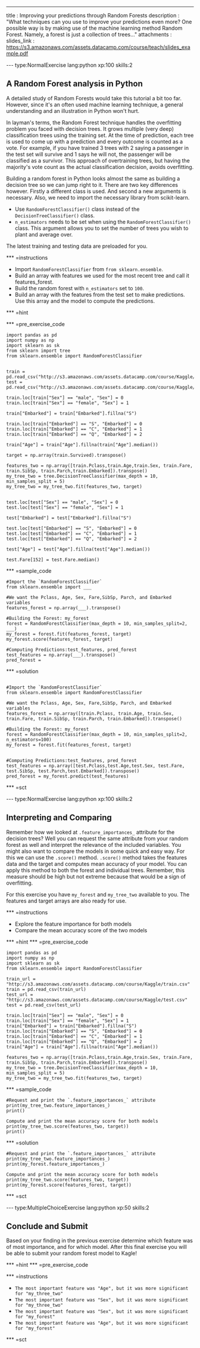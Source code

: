 ---
title       : Improving your predictions through Random Forests 
description : "What techniques can you use to improve your predictions even more? One possible way is by making use of the machine learning method Random Forest. Namely, a forest is just a collection of trees..."
attachments :
  slides_link : https://s3.amazonaws.com/assets.datacamp.com/course/teach/slides_example.pdf

--- type:NormalExercise lang:python xp:100 skills:2
## A Random Forest analysis in Python
A detailed study of Random Forests would take this tutorial a bit too far. However, since it's an often used machine learning technique, a general understanding and an illustration in Python won't hurt.

In layman's terms, the Random Forest technique handles the overfitting problem you faced with decision trees. It grows multiple (very deep) classification trees using the training set. At the time of prediction, each tree is used to come up with a prediction and every outcome is counted as a vote. For example, if you have trained 3 trees with 2 saying a passenger in the test set will survive and 1 says he will not, the passenger will be classified as a survivor. This approach of overtraining trees, but having the majority's vote count as the actual classification decision, avoids overfitting.

Building a random forest in Python looks almost the same as building a decision tree so we can jump right to it. There are two key differences however. Firstly a different class is used. And second a new arguments is necessary. Also, we need to import the necessary library from scikit-learn.

- Use `RandomForestClassifier()` class instead of the `DecisionTreeClassifier()` class. 
- `n_estimators` needs to be set when using the `RandomForestClassifier()` class. This argument allows you to set the number of trees you wish to plant and average over.

The latest training and testing data are preloaded for you.


*** =instructions
- Import `RandomForestClassifier` from `from sklearn.ensemble`.
- Build an array with features we used for the most recent tree and call it features_forest.
- Build the random forest with `n_estimators` set to `100`.
- Build an array with the features from the test set to make predictions. Use this array and the model to compute the predictions.


*** =hint

*** =pre_exercise_code
```{python}
import pandas as pd
import numpy as np
import sklearn as sk
from sklearn import tree
from sklearn.ensemble import RandomForestClassifier


train = pd.read_csv("http://s3.amazonaws.com/assets.datacamp.com/course/Kaggle/train.csv")
test = pd.read_csv("http://s3.amazonaws.com/assets.datacamp.com/course/Kaggle/test.csv")

train.loc[train["Sex"] == "male", "Sex"] = 0
train.loc[train["Sex"] == "female", "Sex"] = 1

train["Embarked"] = train["Embarked"].fillna("S")

train.loc[train["Embarked"] == "S", "Embarked"] = 0
train.loc[train["Embarked"] == "C", "Embarked"] = 1
train.loc[train["Embarked"] == "Q", "Embarked"] = 2

train["Age"] = train["Age"].fillna(train["Age"].median())

target = np.array(train.Survived).transpose()

features_two = np.array([train.Pclass,train.Age,train.Sex, train.Fare, train.SibSp, train.Parch,train.Embarked]).transpose()
my_tree_two = tree.DecisionTreeClassifier(max_depth = 10, min_samples_split = 5)
my_tree_two = my_tree_two.fit(features_two, target)


test.loc[test["Sex"] == "male", "Sex"] = 0
test.loc[test["Sex"] == "female", "Sex"] = 1

test["Embarked"] = test["Embarked"].fillna("S")

test.loc[test["Embarked"] == "S", "Embarked"] = 0
test.loc[test["Embarked"] == "C", "Embarked"] = 1
test.loc[test["Embarked"] == "Q", "Embarked"] = 2

test["Age"] = test["Age"].fillna(test["Age"].median())

test.Fare[152] = test.Fare.median()

```

*** =sample_code
```{python}
#Import the `RandomForestClassifier`
from sklearn.ensemble import ___

#We want the Pclass, Age, Sex, Fare,SibSp, Parch, and Embarked variables
features_forest = np.array(___).transpose()

#Building the Forest: my_forest
forest = RandomForestClassifier(max_depth = 10, min_samples_split=2, ___)
my_forest = forest.fit(features_forest, target)
my_forest.score(features_forest, target)

#Computing Predictions:test_features, pred_forest
test_features = np.array(___).transpose()
pred_forest = 

```

*** =solution
```{python}

#Import the `RandomForestClassifier`
from sklearn.ensemble import RandomForestClassifier

#We want the Pclass, Age, Sex, Fare,SibSp, Parch, and Embarked variables
features_forest = np.array([train.Pclass, train.Age, train.Sex, train.Fare, train.SibSp, train.Parch, train.Embarked]).transpose()

#Building the Forest: my_forest
forest = RandomForestClassifier(max_depth = 10, min_samples_split=2, n_estimators=100)
my_forest = forest.fit(features_forest, target)


#Computing Predictions:test_features, pred_forest
test_features = np.array([test.Pclass,test.Age,test.Sex, test.Fare, test.SibSp, test.Parch,test.Embarked]).transpose()
pred_forest = my_forest.predict(test_features)

```

*** =sct

--- type:NormalExercise lang:python xp:100 skills:2
## Interpreting and Comparing

Remember how we looked at `.feature_importances_` attribute for the decision trees? Well you can request the same attribute from your random forest as well and interpret the relevance of the included variables.
You might also want to compare the models in some quick and easy way. For this we can use the `.score()` method. `.score()` method takes the features data and the target and computes mean accuracy of your model. You can apply this method to both the forest and individual trees. Remember, this measure should be high but not extreme because that would be a sign of overfitting.

For this exercise you have `my_forest` and `my_tree_two` available to you. The features and target arrays are also ready for use.

*** =instructions
- Explore the feature importance for both models
- Compare the mean accuracy score of the two models

*** =hint
*** =pre_exercise_code
```{python}
import pandas as pd
import numpy as np
import sklearn as sk
from sklearn.ensemble import RandomForestClassifier

train_url = "http://s3.amazonaws.com/assets.datacamp.com/course/Kaggle/train.csv"
train = pd.read_csv(train_url)
test_url = "http://s3.amazonaws.com/assets.datacamp.com/course/Kaggle/test.csv"
test = pd.read_csv(test_url)

train.loc[train["Sex"] == "male", "Sex"] = 0
train.loc[train["Sex"] == "female", "Sex"] = 1
train["Embarked"] = train["Embarked"].fillna("S")
train.loc[train["Embarked"] == "S", "Embarked"] = 0
train.loc[train["Embarked"] == "C", "Embarked"] = 1
train.loc[train["Embarked"] == "Q", "Embarked"] = 2
train["Age"] = train["Age"].fillna(train["Age"].median())

features_two = np.array([train.Pclass,train.Age,train.Sex, train.Fare, train.SibSp, train.Parch,train.Embarked]).transpose()
my_tree_two = tree.DecisionTreeClassifier(max_depth = 10, min_samples_split = 5)
my_tree_two = my_tree_two.fit(features_two, target)

```


*** =sample_code
```{python}
#Request and print the `.feature_importances_` attribute
print(my_tree_two.feature_importances_)
print()

Compute and print the mean accuracy score for both models
print(my_tree_two.score(features_two, target))
print()
```

*** =solution
```{python}
#Request and print the `.feature_importances_` attribute
print(my_tree_two.feature_importances_)
print(my_forest.feature_importances_)

Compute and print the mean accuracy score for both models
print(my_tree_two.score(features_two, target))
print(my_forest.score(features_forest, target))
```
*** =sct

--- type:MultipleChoiceExercise lang:python xp:50 skills:2
## Conclude and Submit

Based on your finding in the previous exercise determine which feature was of most importance, and for which model.
After this final exercise you will be able to submit your random forest model to Kagle! 

*** =hint
*** =pre_exercise_code

*** =instructions
- `The most important feature was "Age", but it was more significant for "my_three_two"`
- `The most important feature was "Sex", but it was more significant for "my_three_two"`
- `The most important feature was "Sex", but it was more significant for "my_forest"`
- `The most important feature was "Age", but it was more significant for "my_forest"`

*** =sct
